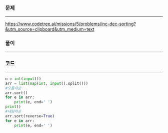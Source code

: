 ### 문제

---

https://www.codetree.ai/missions/5/problems/inc-dec-sorting?&utm_source=clipboard&utm_medium=text

### 풀이

---

### 코드

---

```python
n = int(input())
arr = list(map(int, input().split()))
#오름차순
arr.sort()
for e in arr:
    print(e, end=' ')
print()
#내림차순
arr.sort(reverse=True)
for e in arr:
    print(e, end=' ')
```
